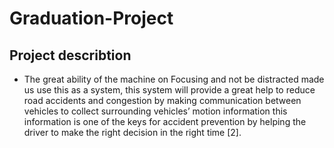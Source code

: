 # Graduation-Project


## Project describtion

- The great ability of the machine on Focusing and not be distracted made us use 
  this as a system, this system will provide a great help to reduce road accidents 
  and congestion by making communication between vehicles to collect 
  surrounding vehicles’ motion information this information is one of the keys for 
  accident prevention by helping the driver to make the right decision in the right 
  time [2]. 



